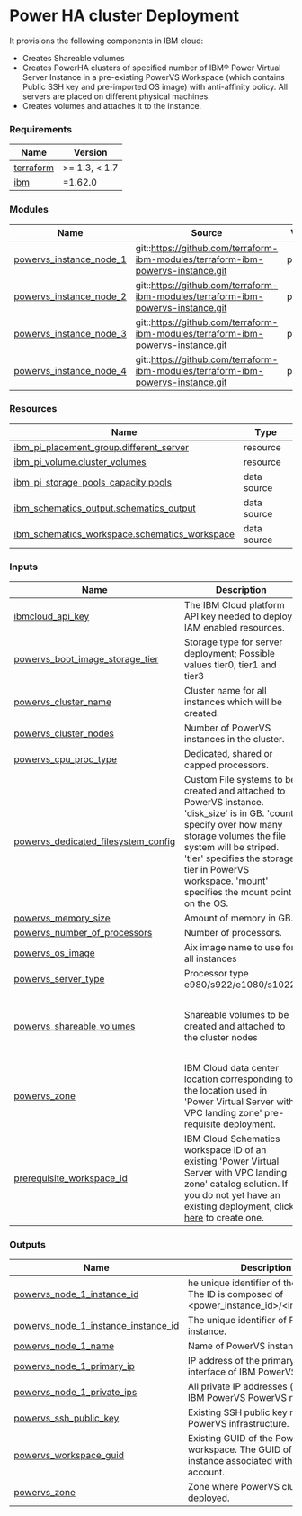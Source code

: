 # Power HA cluster Deployment

It provisions the following components in IBM cloud:

- Creates Shareable volumes
- Creates PowerHA clusters of specified number of IBM® Power Virtual Server Instance in a pre-existing PowerVS Workspace (which contains Public SSH key and pre-imported OS image) with anti-affinity policy. All servers are placed on different physical machines.
- Creates volumes and attaches it to the instance.


<!-- BEGINNING OF PRE-COMMIT-TERRAFORM DOCS HOOK -->
### Requirements

| Name | Version |
|------|---------|
| <a name="requirement_terraform"></a> [terraform](#requirement\_terraform) | >= 1.3, < 1.7 |
| <a name="requirement_ibm"></a> [ibm](#requirement\_ibm) | =1.62.0 |

### Modules

| Name | Source | Version |
|------|--------|---------|
| <a name="module_powervs_instance_node_1"></a> [powervs\_instance\_node\_1](#module\_powervs\_instance\_node\_1) | git::https://github.com/terraform-ibm-modules/terraform-ibm-powervs-instance.git | power_ha |
| <a name="module_powervs_instance_node_2"></a> [powervs\_instance\_node\_2](#module\_powervs\_instance\_node\_2) | git::https://github.com/terraform-ibm-modules/terraform-ibm-powervs-instance.git | power_ha |
| <a name="module_powervs_instance_node_3"></a> [powervs\_instance\_node\_3](#module\_powervs\_instance\_node\_3) | git::https://github.com/terraform-ibm-modules/terraform-ibm-powervs-instance.git | power_ha |
| <a name="module_powervs_instance_node_4"></a> [powervs\_instance\_node\_4](#module\_powervs\_instance\_node\_4) | git::https://github.com/terraform-ibm-modules/terraform-ibm-powervs-instance.git | power_ha |

### Resources

| Name | Type |
|------|------|
| [ibm_pi_placement_group.different_server](https://registry.terraform.io/providers/IBM-Cloud/ibm/1.62.0/docs/resources/pi_placement_group) | resource |
| [ibm_pi_volume.cluster_volumes](https://registry.terraform.io/providers/IBM-Cloud/ibm/1.62.0/docs/resources/pi_volume) | resource |
| [ibm_pi_storage_pools_capacity.pools](https://registry.terraform.io/providers/IBM-Cloud/ibm/1.62.0/docs/data-sources/pi_storage_pools_capacity) | data source |
| [ibm_schematics_output.schematics_output](https://registry.terraform.io/providers/IBM-Cloud/ibm/1.62.0/docs/data-sources/schematics_output) | data source |
| [ibm_schematics_workspace.schematics_workspace](https://registry.terraform.io/providers/IBM-Cloud/ibm/1.62.0/docs/data-sources/schematics_workspace) | data source |

### Inputs

| Name | Description | Type | Default | Required |
|------|-------------|------|---------|:--------:|
| <a name="input_ibmcloud_api_key"></a> [ibmcloud\_api\_key](#input\_ibmcloud\_api\_key) | The IBM Cloud platform API key needed to deploy IAM enabled resources. | `string` | n/a | yes |
| <a name="input_powervs_boot_image_storage_tier"></a> [powervs\_boot\_image\_storage\_tier](#input\_powervs\_boot\_image\_storage\_tier) | Storage type for server deployment; Possible values tier0, tier1 and tier3 | `string` | n/a | yes |
| <a name="input_powervs_cluster_name"></a> [powervs\_cluster\_name](#input\_powervs\_cluster\_name) | Cluster name for all instances which will be created. | `string` | n/a | yes |
| <a name="input_powervs_cluster_nodes"></a> [powervs\_cluster\_nodes](#input\_powervs\_cluster\_nodes) | Number of PowerVS instances in the cluster. | `number` | n/a | yes |
| <a name="input_powervs_cpu_proc_type"></a> [powervs\_cpu\_proc\_type](#input\_powervs\_cpu\_proc\_type) | Dedicated, shared or capped processors. | `string` | n/a | yes |
| <a name="input_powervs_dedicated_filesystem_config"></a> [powervs\_dedicated\_filesystem\_config](#input\_powervs\_dedicated\_filesystem\_config) | Custom File systems to be created and attached to PowerVS instance. 'disk\_size' is in GB. 'count' specify over how many storage volumes the file system will be striped. 'tier' specifies the storage tier in PowerVS workspace. 'mount' specifies the mount point on the OS. | <pre>list(object({<br>    name  = string<br>    size  = string<br>    count = string<br>    tier  = string<br>    mount = string<br>  }))</pre> | n/a | yes |
| <a name="input_powervs_memory_size"></a> [powervs\_memory\_size](#input\_powervs\_memory\_size) | Amount of memory in GB. | `string` | n/a | yes |
| <a name="input_powervs_number_of_processors"></a> [powervs\_number\_of\_processors](#input\_powervs\_number\_of\_processors) | Number of processors. | `string` | n/a | yes |
| <a name="input_powervs_os_image"></a> [powervs\_os\_image](#input\_powervs\_os\_image) | Aix image name to use for all instances | `string` | n/a | yes |
| <a name="input_powervs_server_type"></a> [powervs\_server\_type](#input\_powervs\_server\_type) | Processor type e980/s922/e1080/s1022. | `string` | n/a | yes |
| <a name="input_powervs_shareable_volumes"></a> [powervs\_shareable\_volumes](#input\_powervs\_shareable\_volumes) | Shareable volumes to be created and attached to the cluster nodes | <pre>list(object({<br>    name = string<br>    size = string<br>    tier = string<br>  }))</pre> | n/a | yes |
| <a name="input_powervs_zone"></a> [powervs\_zone](#input\_powervs\_zone) | IBM Cloud data center location corresponding to the location used in 'Power Virtual Server with VPC landing zone' pre-requisite deployment. | `string` | n/a | yes |
| <a name="input_prerequisite_workspace_id"></a> [prerequisite\_workspace\_id](#input\_prerequisite\_workspace\_id) | IBM Cloud Schematics workspace ID of an existing 'Power Virtual Server with VPC landing zone' catalog solution. If you do not yet have an existing deployment, click [here](https://cloud.ibm.com/catalog/architecture/deploy-arch-ibm-pvs-inf-2dd486c7-b317-4aaa-907b-42671485ad96-global?) to create one. | `string` | n/a | yes |

### Outputs

| Name | Description |
|------|-------------|
| <a name="output_powervs_node_1_instance_id"></a> [powervs\_node\_1\_instance\_id](#output\_powervs\_node\_1\_instance\_id) | he unique identifier of the instance. The ID is composed of <power\_instance\_id>/<instance\_id>. |
| <a name="output_powervs_node_1_instance_instance_id"></a> [powervs\_node\_1\_instance\_instance\_id](#output\_powervs\_node\_1\_instance\_instance\_id) | The unique identifier of PowerVS instance. |
| <a name="output_powervs_node_1_name"></a> [powervs\_node\_1\_name](#output\_powervs\_node\_1\_name) | Name of PowerVS instance. |
| <a name="output_powervs_node_1_primary_ip"></a> [powervs\_node\_1\_primary\_ip](#output\_powervs\_node\_1\_primary\_ip) | IP address of the primary network interface of IBM PowerVS node 1. |
| <a name="output_powervs_node_1_private_ips"></a> [powervs\_node\_1\_private\_ips](#output\_powervs\_node\_1\_private\_ips) | All private IP addresses (as a list) of IBM PowerVS PowerVS node 1. |
| <a name="output_powervs_ssh_public_key"></a> [powervs\_ssh\_public\_key](#output\_powervs\_ssh\_public\_key) | Existing SSH public key name in PowerVS infrastructure. |
| <a name="output_powervs_workspace_guid"></a> [powervs\_workspace\_guid](#output\_powervs\_workspace\_guid) | Existing GUID of the PowerVS workspace. The GUID of the service instance associated with an account. |
| <a name="output_powervs_zone"></a> [powervs\_zone](#output\_powervs\_zone) | Zone where PowerVS cluster is deployed. |
<!-- END OF PRE-COMMIT-TERRAFORM DOCS HOOK -->
